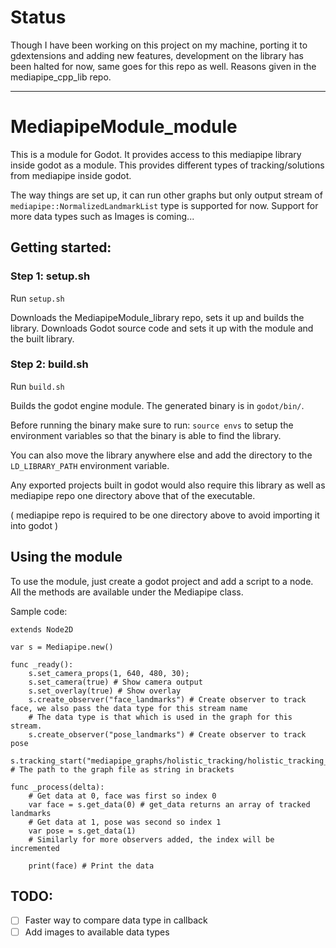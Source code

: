 # Status
Though I have been working on this project on my machine, porting it to gdextensions and adding new features, development on the library has been halted for now, same goes for this repo as well. Reasons given in the mediapipe_cpp_lib repo.

---

# MediapipeModule_module

This is a module for Godot. It provides access to this mediapipe library inside godot as a module.
This provides different types of tracking/solutions from mediapipe inside godot.

The way things are set up, it can run other graphs but only output stream of `mediapipe::NormalizedLandmarkList` type is supported for now.
Support for more data types such as Images is coming...

## Getting started:

### Step 1: setup.sh

Run `setup.sh`

Downloads the MediapipeModule_library repo, sets it up and builds the library.
Downloads Godot source code and sets it up with the module and the built library.

### Step 2: build.sh

Run `build.sh`

Builds the godot engine module.
The generated binary is in `godot/bin/`.

Before running the binary make sure to run:
`source envs`
to setup the environment variables so that the binary is able to find the library.

You can also move the library anywhere else and add the directory to the `LD_LIBRARY_PATH` environment variable.

Any exported projects built in godot would also require this library as well as mediapipe repo one directory above that of the executable.

( mediapipe repo is required to be one directory above to avoid importing it into godot )

## Using the module

To use the module, just create a godot project and add a script to a node.
All the methods are available under the Mediapipe class.

Sample code:
```
extends Node2D

var s = Mediapipe.new()

func _ready():
	s.set_camera_props(1, 640, 480, 30);
	s.set_camera(true) # Show camera output
	s.set_overlay(true) # Show overlay
	s.create_observer("face_landmarks") # Create observer to track face, we also pass the data type for this stream name
	# The data type is that which is used in the graph for this stream.
	s.create_observer("pose_landmarks") # Create observer to track pose
	s.tracking_start("mediapipe_graphs/holistic_tracking/holistic_tracking_cpu.pbtxt") # The path to the graph file as string in brackets

func _process(delta):
	# Get data at 0, face was first so index 0
	var face = s.get_data(0) # get_data returns an array of tracked landmarks
	# Get data at 1, pose was second so index 1
 	var pose = s.get_data(1)
	# Similarly for more observers added, the index will be incremented
	
	print(face) # Print the data
```

## TODO:

- [ ] Faster way to compare data type in callback
- [ ] Add images to available data types
